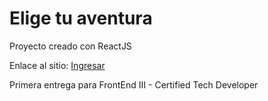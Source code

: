 #  Elige tu aventura 
Proyecto creado con ReactJS

Enlace al sitio: [Ingresar](https://lumurga.github.io/elige-tu-aventura/)

<!-- Descripcion -->
Primera entrega para FrontEnd III - Certified Tech Developer

